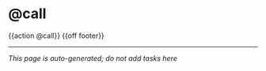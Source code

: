 # @call

{{action @call}}
{{off footer}}

---- 
*This page is auto-generated; do not add tasks here*
